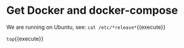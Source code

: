# Get Docker and docker-compose

We are running on Ubuntu, see: `cat /etc/*release*`{{execute}}  

`top`{{execute}}